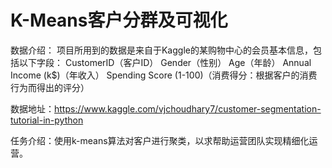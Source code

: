 # K-Means客户分群及可视化

数据介绍：
项目所用到的数据是来自于Kaggle的某购物中心的会员基本信息，包括以下字段：
CustomerID（客户ID）
Gender（性别）
Age（年龄）
Annual Income (k$)（年收入）
Spending Score (1-100)（消费得分：根据客户的消费行为而得出的评分）

数据地址：https://www.kaggle.com/vjchoudhary7/customer-segmentation-tutorial-in-python

任务介绍：使用k-means算法对客户进行聚类，以求帮助运营团队实现精细化运营。
